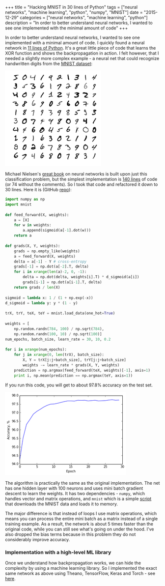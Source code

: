+++
title = "Hacking MNIST in 30 lines of Python"
tags = ["neural networks", "machine learning", "python", "numpy", "MNIST"]
date = "2015-12-29"
categories = ["neural networks", "machine learning", "python"]
description = "In order to better understand neural networks, I wanted to see one implemented with the minimal amount of code"
+++

In order to better understand neural networks, I wanted to see one implemented
with a minimal amount of code. I quickly found a neural network in
[11 lines of Python](http://iamtrask.github.io/2015/07/12/basic-python-network/).
It's a great little piece of code that learns the XOR function and shows the
backpropagation in action. I felt however, that I needed a slightly more complex
example - a neural net that could recognize handwritten digits from the
[MNIST dataset](http://yann.lecun.com/exdb/mnist/):

![MNIST Digits](/img/mnist_digits.png)

Michael Nielsen's
[great book](http://neuralnetworksanddeeplearning.com/) on neural networks is
built upon just this classification problem, but the simplest implementation is
[140 lines](https://github.com/mnielsen/neural-networks-and-deep-learning/blob/master/src/network.py)
of code (or 74 without the comments). So I took that code and refactored it down
to 30 lines. Here it is (GitHub
[repo](https://github.com/jrusev/simple-neural-networks/blob/master/mlp_numpy.py)):

```python
import numpy as np
import mnist

def feed_forward(X, weights):
    a = [X]
    for w in weights:
        a.append(sigmoid(a[-1].dot(w)))
    return a

def grads(X, Y, weights):
    grads = np.empty_like(weights)
    a = feed_forward(X, weights)
    delta = a[-1] - Y # cross-entropy
    grads[-1] = np.dot(a[-2].T, delta)
    for i in xrange(len(a)-2, 0, -1):
        delta = np.dot(delta, weights[i].T) * d_sigmoid(a[i])
        grads[i-1] = np.dot(a[i-1].T, delta)
    return grads / len(X)

sigmoid = lambda x: 1 / (1 + np.exp(-x))
d_sigmoid = lambda y: y * (1 - y)

trX, trY, teX, teY = mnist.load_data(one_hot=True)

weights = [
    np.random.randn(784, 100) / np.sqrt(784),
    np.random.randn(100, 10) / np.sqrt(100)]
num_epochs, batch_size, learn_rate = 30, 10, 0.2

for i in xrange(num_epochs):
    for j in xrange(0, len(trX), batch_size):
        X, Y = trX[j:j+batch_size], trY[j:j+batch_size]
        weights -= learn_rate * grads(X, Y, weights)
    prediction = np.argmax(feed_forward(teX, weights)[-1], axis=1)
    print i, np.mean(prediction == np.argmax(teY, axis=1))
```

If you run this code, you will get to about 97.8% accuracy on the test set.

![Neural Network Training](/img/nn_training.png)

The algorithm is practically the same as the original implementation. The net
has one hidden layer with 100 neurons and uses mini batch gradient descent
to learn the weights. It has two dependencies - `numpy`, which handles vector
and matrix operations, and `mnist` which is a simple
[script](https://github.com/jrusev/simple-neural-networks/blob/master/mnist.py)
that downloads the MNIST data and loads it to memory.

The major difference is that instead of loops I use matrix operations, which
means you can process the entire mini batch as a matrix instead of a single
training example. As a result, the network is about 5 times faster than the
original code, while you can still see what's going on under the hood. I've also
dropped the bias terms because in this problem they do not considerably improve
accuracy.

### Implementation with a high-level ML library

Once we understand how backpropagation works, we can hide the complexity by
using a machine learning library. So I implemented the exact same network as
above using Theano, TensorFlow, Keras and Torch - see
[here](https://github.com/jrusev/simple-neural-networks).

